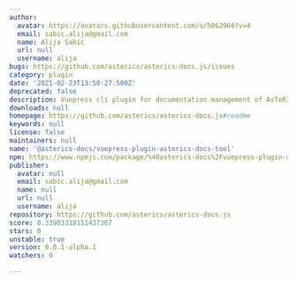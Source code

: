 ```yaml
---
author:
  avatar: https://avatars.githubusercontent.com/u/5062966?v=4
  email: sabic.alija@gmail.com
  name: Alija Sabic
  url: null
  username: alija
bugs: https://github.com/asterics/asterics-docs.js/issues
category: plugin
date: '2021-02-23T13:50:27.500Z'
deprecated: false
description: Vuepress cli plugin for documentation management of AsTeRICS
downloads: null
homepage: https://github.com/asterics/asterics-docs.js#readme
keywords: null
license: false
maintainers: null
name: '@asterics-docs/vuepress-plugin-asterics-docs-tool'
npm: https://www.npmjs.com/package/%40asterics-docs%2Fvuepress-plugin-asterics-docs-tool
publisher:
  avatar: null
  email: sabic.alija@gmail.com
  name: null
  url: null
  username: alija
repository: https://github.com/asterics/asterics-docs.js
score: 0.33903318151437367
stars: 0
unstable: true
version: 0.0.1-alpha.1
watchers: 0

---
```


